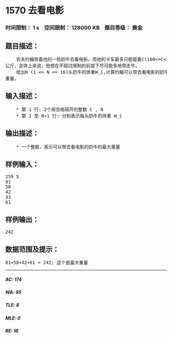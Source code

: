 # 1570 去看电影   
### 时间限制： 1 s&nbsp;&nbsp;&nbsp;&nbsp;空间限制： 128000 KB&nbsp;&nbsp;&nbsp;&nbsp;题目等级： 黄金  
## 题目描述：  

<pre>
    农夫约翰带着他的一些奶牛去看电影。而他的卡车最多只能载重C(100<=C<=5000)  
公斤，总体上来说，他想在不超过限制的前提下尽可能多地带走牛。
    给出N (1 <= N <= 16)头奶牛的体重W_i,计算约翰可以带去看电影的奶牛的最大  
重量。
</pre>
  
  
## 输入描述：  

<pre>
    * 第 1 行: 2个用空格隔开的整数 C , N
    * 第 2 至 N+1 行: 分别表示每头奶牛的体重 W_i
</pre>
  
  
## 输出描述：  

<pre>
    * 一个整数，表示可以带去看电影的奶牛的最大重量
</pre>
  
  
## 样例输入：  

<pre>
259 5  
81  
58  
42  
33  
61
</pre>
  
  
## 样例输出：  

<pre>
242
</pre>
  
  
## 数据范围及提示：  

<pre>
81+58+42+61 = 242; 这个是最大重量
</pre>
  
  
***  

##### AC: 174  
##### WA: 95  
##### TLE: 8  
##### MLE: 0  
##### RE: 16  
